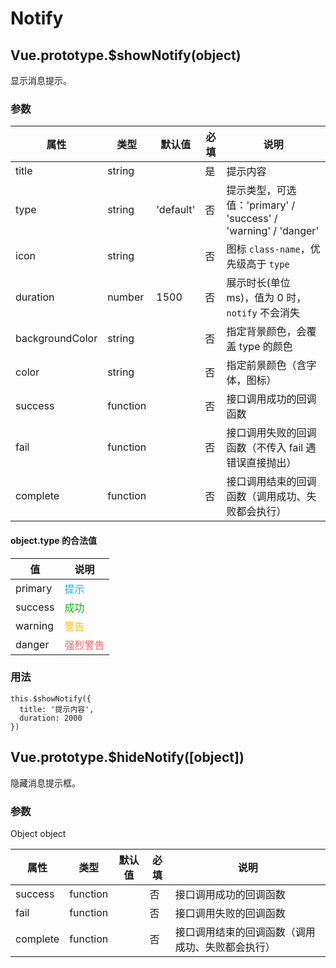 # Notify

## <a name="showNotify">Vue.prototype.\$showNotify(object)</a>

显示消息提示。

### 参数

| 属性            | 类型     | 默认值    | 必填 | 说明                                                           |
| --------------- | -------- | --------- | ---- | -------------------------------------------------------------- |
| title           | string   |           | 是   | 提示内容                                                       |
| type            | string   | 'default' | 否   | 提示类型，可选值：'primary' / 'success' / 'warning' / 'danger' |
| icon            | string   |           | 否   | 图标 `class-name`，优先级高于 `type`                           |
| duration        | number   | 1500      | 否   | 展示时长(单位 ms)，值为 0 时，`notify` 不会消失                |
| backgroundColor | string   |           | 否   | 指定背景颜色，会覆盖 type 的颜色                               |
| color           | string   |           | 否   | 指定前景颜色（含字体，图标）                                                   |
| success         | function |           | 否   | 接口调用成功的回调函数                                         |
| fail            | function |           | 否   | 接口调用失败的回调函数（不传入 fail 遇错误直接抛出）           |
| complete        | function |           | 否   | 接口调用结束的回调函数（调用成功、失败都会执行）               |

#### object.type 的合法值

| 值      | 说明                                |
| ------- | ----------------------------------- |
| primary | <font color=#10aeff>提示</font>     |
| success | <font color=#09bb07>成功</font>     |
| warning | <font color=#ffbe00>警告</font>     |
| danger  | <font color=#f76260>强烈警告</font> |

### 用法

```
this.$showNotify({
  title: '提示内容',
  duration: 2000
})
```

## <a name="hideNotify">Vue.prototype.\$hideNotify([object])</a>

隐藏消息提示框。

### 参数

Object object

| 属性     | 类型     | 默认值 | 必填 | 说明                                             |
| -------- | -------- | ------ | ---- | ------------------------------------------------ |
| success  | function |        | 否   | 接口调用成功的回调函数                           |
| fail     | function |        | 否   | 接口调用失败的回调函数                           |
| complete | function |        | 否   | 接口调用结束的回调函数（调用成功、失败都会执行） |
